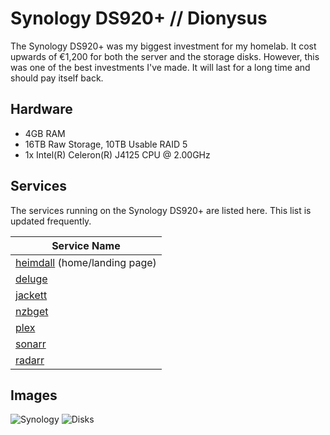 # Synology DS920+ // Dionysus

The Synology DS920+ was my biggest investment for my homelab. It cost upwards of €1,200 for both the server and
the storage disks. However, this was one of the best investments I've made. It will last for a long time and
should pay itself back.

## Hardware

- 4GB RAM
- 16TB Raw Storage, 10TB Usable RAID 5
- 1x Intel(R) Celeron(R) J4125 CPU @ 2.00GHz

## Services

The services running on the Synology DS920+ are listed here. This list is updated frequently.

| Service Name |
| ------------ |
| [heimdall](http://192.168.1.18) (home/landing page) |
| [deluge](http://192.168.1.18:8112) |
| [jackett](http://192.168.1.18:9117) |
| [nzbget](http://192.168.1.18:6789) |
| [plex](http://192.168.1.18:5190) |
| [sonarr](http://192.168.1.18:8989) |
| [radarr](http://192.168.1.18:7878) |

## Images

![Synology](https://i.dbyte.xyz/2021-07-v2.jpg)
![Disks](https://i.dbyte.xyz/2021-07-a7.jpg)

